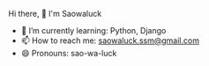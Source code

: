


<!-- ✨ _special_ ✨ -->


Hi there, 👋 I'm Saowaluck 
<!--  🔭 I’m currently working on ... -->
- 🌱 I’m currently learning: Python, Django 
- 📫 How to reach me: saowaluck.ssm@gmail.com
- 😄 Pronouns: sao-wa-luck




